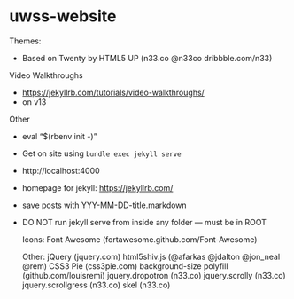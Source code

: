 # uwss-website

Themes:
 - Based on Twenty by HTML5 UP (n33.co @n33co dribbble.com/n33)

Video Walkthroughs
 - https://jekyllrb.com/tutorials/video-walkthroughs/ 
 - on v13

Other
 - eval “$(rbenv init -)”
 - Get on site using `bundle exec jekyll serve`
 - http://localhost:4000
 - homepage for jekyll: https://jekyllrb.com/ 
 - save posts with YYY-MM-DD-title.markdown
 - DO NOT run jekyll serve from inside any folder — must be in ROOT

	Icons:
		Font Awesome (fortawesome.github.com/Font-Awesome)

	Other:
		jQuery (jquery.com)
		html5shiv.js (@afarkas @jdalton @jon_neal @rem)
		CSS3 Pie (css3pie.com)
		background-size polyfill (github.com/louisremi)
		jquery.dropotron (n33.co)
		jquery.scrolly (n33.co)
		jquery.scrollgress (n33.co)
		skel (n33.co)